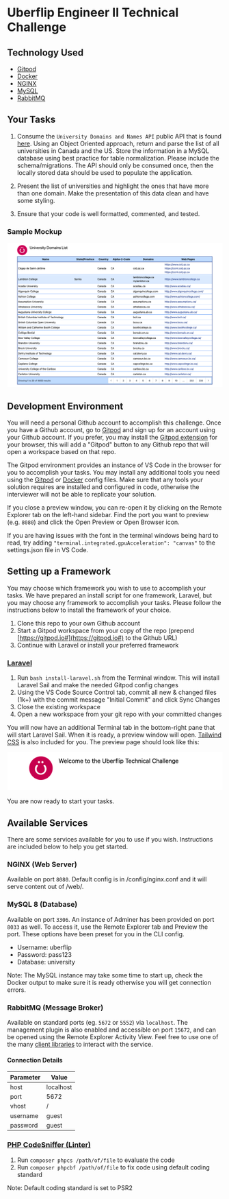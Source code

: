 # Uberflip Engineer II Technical Challenge

## Technology Used

- [Gitpod](https://gitpod.io)
- [Docker](https://docker.com)
- [NGINX](https://nginx.org)
- [MySQL](https://dev.mysql.com/doc/refman/8.0/en/)
- [RabbitMQ](https://www.rabbitmq.com/)

## Your Tasks

1. Consume the `University Domains and Names API` public API that is found [here](https://github.com/Hipo/university-domains-list-api).  Using an Object Oriented approach, return and parse the list of all universities in Canada and the US.  Store the information in a MySQL database using best practice for table normalization. Please include the schema/migrations.  The API should only be consumed once, then the locally stored data should be used to populate the application.

2. Present the list of universities and highlight the ones that have more than one domain.  Make the presentation of this data clean and have some styling.

3. Ensure that your code is well formatted, commented, and tested.

### Sample Mockup

![Mockup](mockup.png)

## Development Environment

You will need a personal Github account to accomplish this challenge.  Once you have a Github account, go to [Gitpod](https://gitpod.io) and sign up for an account using your Github account.  If you prefer, you may install the [Gitpod extension](https://www.gitpod.io/docs/browser-extension) for your browser, this will add a "Gitpod" button to any Github repo that will open a workspace based on that repo.

The Gitpod environment provides an instance of VS Code in the browser for you to accomplish your tasks.  You may install any additional tools you need using the [Gitpod](https://www.gitpod.io/docs/getting-started) or [Docker](https://docs.docker.com/compose/) config files.  Make sure that any tools your solution requires are installed and configured in code, otherwise the interviewer will not be able to replicate your solution.

If you close a preview window, you can re-open it by clicking on the Remote Explorer tab on the left-hand sidebar.  Find the port you want to preview (e.g. `8080`) and click the Open Preview or Open Browser icon.

If you are having issues with the font in the terminal windows being hard to read, try adding `"terminal.integrated.gpuAcceleration": "canvas"` to the settings.json file in VS Code.

## Setting up a Framework

You may choose which framework you wish to use to accomplish your tasks.  We have prepared an install script for one framework, Laravel, but you may choose any framework to accomplish your tasks.  Please follow the instructions below to install the framework of your choice.

1. Clone this repo to your own Github account
2. Start a Gitpod workspace from your copy of the repo (prepend [https://gitpod.io#](https://gitpod.io#) to the Github URL)
3. Continue with Laravel or install your preferred framework

### [Laravel](https://laravel.com)

1. Run `bash install-laravel.sh` from the Terminal window.  This will install Laravel Sail and make the needed Gitpod config changes
2. Using the VS Code Source Control tab, commit all new & changed files (1k+) with the commit message "Initial Commit" and click Sync Changes
3. Close the existing workspace
4. Open a new workspace from your git repo with your committed changes

You will now have an additional Terminal tab in the bottom-right pane that will start Laravel Sail.  When it is ready, a preview window will open.  [Tailwind CSS](https://laravel.com/docs/8.x/mix#tailwindcss) is also included for you.  The preview page should look like this:

![Preview](preview.png)

You are now ready to start your tasks.

## Available Services

There are some services available for you to use if you wish. Instructions are included below to help you get started.

### NGINX (Web Server)

Available on port `8080`.  Default config is in /config/nginx.conf and it will serve content out of /web/.

### MySQL 8 (Database)

Available on port `3306`.  An instance of Adminer has been provided on port `8033` as well.  To access it, use the Remote Explorer tab and Preview the port.  These options have been preset for you in the CLI config.

- Username: uberflip
- Password: pass123
- Database: university

Note: The MySQL instance may take some time to start up, check the Docker output to make sure it is ready otherwise you will get connection errors.

### RabbitMQ (Message Broker)

Available on standard ports (eg. `5672` or `5552`) via `localhost`. The management plugin is also enabled and accessible on port `15672`, and can be opened using the Remote Explorer Activity View. Feel free to use one of the many [client libraries](https://www.rabbitmq.com/devtools.html) to interact with the service.

#### Connection Details

| Parameter | Value     |
| ----------| --------- |
| host      | localhost |
| port      | 5672      |
| vhost     | /         |
| username  | guest     |
| password  | guest     |

### [PHP CodeSniffer (Linter)](https://github.com/squizlabs/PHP_CodeSniffer)

1. Run `composer phpcs /path/of/file` to evaluate the code
2. Run `composer phpcbf /path/of/file` to fix code using default coding standard

Note: Default coding standard is set to PSR2
